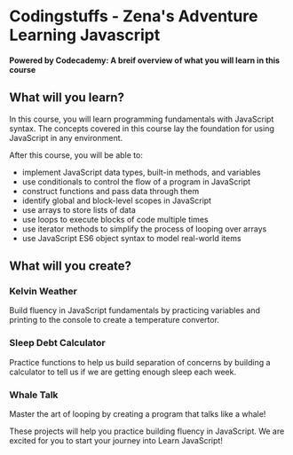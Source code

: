 # Codingstuffs - Zena's Adventure Learning Javascript

#### Powered by Codecademy: A breif overview of what you will learn in this course

## What will you learn?

In this course, you will learn programming fundamentals with JavaScript syntax. The concepts covered in this course lay the foundation for using JavaScript in any environment.

After this course, you will be able to:

<ul>
    <li>implement JavaScript data types, built-in methods, and variables</li>
    <li>use conditionals to control the flow of a program in JavaScript</li>
    <li>construct functions and pass data through them</li>
    <li>identify global and block-level scopes in JavaScript</li>
    <li>use arrays to store lists of data</li>
    <li>use loops to execute blocks of code multiple times</li>
    <li>use iterator methods to simplify the process of looping over arrays</li>
    <li>use JavaScript ES6 object syntax to model real-world items</li>
</ul>

## What will you create?

### Kelvin Weather
Build fluency in JavaScript fundamentals by practicing variables and printing to the console to create a temperature convertor.


### Sleep Debt Calculator
Practice functions to help us build separation of concerns by building a calculator to tell us if we are getting enough sleep each week.


### Whale Talk

Master the art of looping by creating a program that talks like a whale!


These projects will help you practice building fluency in JavaScript.
We are excited for you to start your journey into Learn JavaScript!